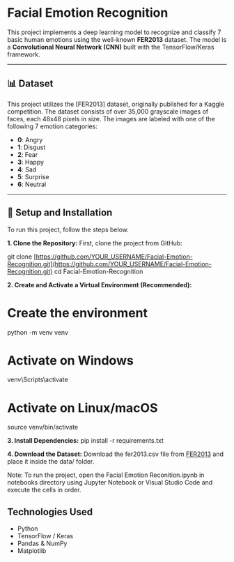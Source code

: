 # Facial Emotion Recognition

This project implements a deep learning model to recognize and classify 7 basic human emotions using the well-known **FER2013** dataset. The model is a **Convolutional Neural Network (CNN)** built with the TensorFlow/Keras framework.

---

## 📊 Dataset

This project utilizes the [FER2013] dataset, originally published for a Kaggle competition. The dataset consists of over 35,000 grayscale images of faces, each 48x48 pixels in size. The images are labeled with one of the following 7 emotion categories:

- **0**: Angry
- **1**: Disgust
- **2**: Fear
- **3**: Happy
- **4**: Sad
- **5**: Surprise
- **6**: Neutral

---

## 🚀 Setup and Installation

To run this project, follow the steps below.

**1. Clone the Repository:**
First, clone the project from GitHub:

git clone [https://github.com/YOUR_USERNAME/Facial-Emotion-Recognition.git](https://github.com/YOUR_USERNAME/Facial-Emotion-Recognition.git)
cd Facial-Emotion-Recognition

**2. Create and Activate a Virtual Environment (Recommended):**

# Create the environment

python -m venv venv

# Activate on Windows

venv\Scripts\activate

# Activate on Linux/macOS

source venv/bin/activate

**3. Install Dependencies:**
pip install -r requirements.txt

**4. Download the Dataset:**
Download the fer2013.csv file from [FER2013](https://www.kaggle.com/datasets/nicolejyt/facialexpressionrecognition) and place it inside the data/ folder.

Note: To run the project, open the Facial Emotion Reconition.ipynb in notebooks directory using Jupyter Notebook or Visual Studio Code and execute the cells in order.

## Technologies Used

- Python
- TensorFlow / Keras
- Pandas & NumPy
- Matplotlib
